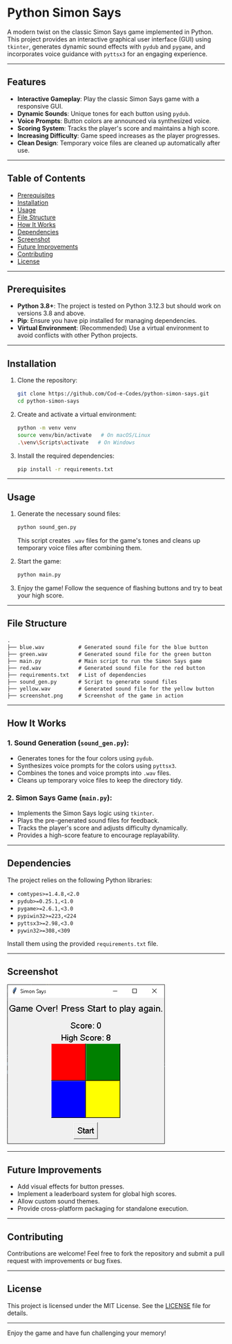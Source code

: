 # Python Simon Says

A modern twist on the classic Simon Says game implemented in Python. This project provides an interactive graphical user interface (GUI) using `tkinter`, generates dynamic sound effects with `pydub` and `pygame`, and incorporates voice guidance with `pyttsx3` for an engaging experience.

---

## Features
- **Interactive Gameplay**: Play the classic Simon Says game with a responsive GUI.
- **Dynamic Sounds**: Unique tones for each button using `pydub`.
- **Voice Prompts**: Button colors are announced via synthesized voice.
- **Scoring System**: Tracks the player's score and maintains a high score.
- **Increasing Difficulty**: Game speed increases as the player progresses.
- **Clean Design**: Temporary voice files are cleaned up automatically after use.

---

## Table of Contents
- [Prerequisites](#prerequisites)
- [Installation](#installation)
- [Usage](#usage)
- [File Structure](#file-structure)
- [How It Works](#how-it-works)
- [Dependencies](#dependencies)
- [Screenshot](#screenshot)
- [Future Improvements](#future-improvements)
- [Contributing](#contributing)
- [License](#license)

---

## Prerequisites

- **Python 3.8+**: The project is tested on Python 3.12.3 but should work on versions 3.8 and above.
- **Pip**: Ensure you have pip installed for managing dependencies.
- **Virtual Environment**: (Recommended) Use a virtual environment to avoid conflicts with other Python projects.

---

## Installation

1. Clone the repository:
   ```bash
   git clone https://github.com/Cod-e-Codes/python-simon-says.git
   cd python-simon-says
   ```

2. Create and activate a virtual environment:
   ```bash
   python -m venv venv
   source venv/bin/activate   # On macOS/Linux
   .\venv\Scripts\activate   # On Windows
   ```

3. Install the required dependencies:
   ```bash
   pip install -r requirements.txt
   ```

---

## Usage

1. Generate the necessary sound files:
   ```bash
   python sound_gen.py
   ```

   This script creates `.wav` files for the game's tones and cleans up temporary voice files after combining them.

2. Start the game:
   ```bash
   python main.py
   ```

3. Enjoy the game! Follow the sequence of flashing buttons and try to beat your high score.

---

## File Structure

```plaintext
.
├── blue.wav           # Generated sound file for the blue button
├── green.wav          # Generated sound file for the green button
├── main.py            # Main script to run the Simon Says game
├── red.wav            # Generated sound file for the red button
├── requirements.txt   # List of dependencies
├── sound_gen.py       # Script to generate sound files
├── yellow.wav         # Generated sound file for the yellow button
├── screenshot.png     # Screenshot of the game in action
```

---

## How It Works

### 1. **Sound Generation** (`sound_gen.py`):
- Generates tones for the four colors using `pydub`.
- Synthesizes voice prompts for the colors using `pyttsx3`.
- Combines the tones and voice prompts into `.wav` files.
- Cleans up temporary voice files to keep the directory tidy.

### 2. **Simon Says Game** (`main.py`):
- Implements the Simon Says logic using `tkinter`.
- Plays the pre-generated sound files for feedback.
- Tracks the player's score and adjusts difficulty dynamically.
- Provides a high-score feature to encourage replayability.

---

## Dependencies

The project relies on the following Python libraries:

- `comtypes>=1.4.8,<2.0`
- `pydub>=0.25.1,<1.0`
- `pygame>=2.6.1,<3.0`
- `pypiwin32>=223,<224`
- `pyttsx3>=2.98,<3.0`
- `pywin32>=308,<309`

Install them using the provided `requirements.txt` file.

---

## Screenshot

![Screenshot of the game in action](screenshot.png)

---

## Future Improvements

- Add visual effects for button presses.
- Implement a leaderboard system for global high scores.
- Allow custom sound themes.
- Provide cross-platform packaging for standalone execution.

---

## Contributing

Contributions are welcome! Feel free to fork the repository and submit a pull request with improvements or bug fixes.

---

## License

This project is licensed under the MIT License. See the [LICENSE](LICENSE) file for details.

---

Enjoy the game and have fun challenging your memory!

